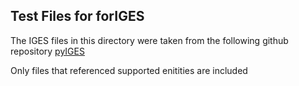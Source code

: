 ## Test Files for forIGES

 The IGES files in this directory were taken from the following github 
 repository [pyIGES](https://github.com/Rod-Persky/pyIGES)

 Only files that referenced supported enitities are included

